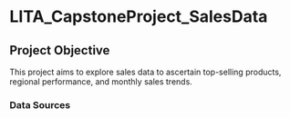 # LITA_CapstoneProject_SalesData

## Project Objective
This project aims to explore sales data to ascertain top-selling products, regional performance, and monthly sales trends.

### Data Sources

